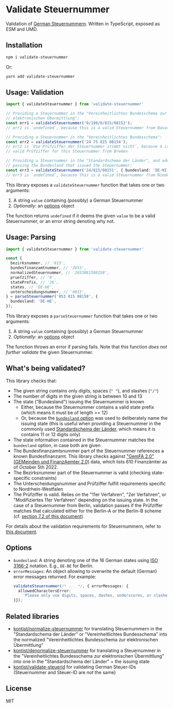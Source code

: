# Validate Steuernummer

Validation of [German Steuernummern](https://de.wikipedia.org/wiki/Steuernummer#Deutschland). Written in TypeScript, exposed as ESM and UMD.


## Installation

```bash
npm i validate-steuernummer
```
Or:
```bash
yarn add validate-steuernummer
```


## Usage: Validation

```typescript
import { validateSteuernummer } from 'validate-steuernummer'

// Providing a Steuernummer in the "Vereinheitlichtes Bundesschema zur
// elektronischen Übermittlung":
const err1 = validateSteuernummer('9/198/0/815/08152');
// err1 is `undefined`, because this is a valid Steuernummer from Bavaria

// Providing a Steuernummer in the "Vereinheitlichtes Bundesschema":
const err2 = validateSteuernummer('24 75 815 08154');
// err2 is `Die Prüfziffer der Steuernummer stimmt nicht`, because 4 is not the
// valid Prüfziffer for this Steuernummer from Bremen

// Providing a Steuernummer in the "Standardschema der Länder", and additionally
// passing the Bundesland that issued the Steuernummer:
const err3 = validateSteuernummer('24/815/08151', { bundesland: 'DE-NI' });
// err3 is `undefined`, because this is a valid Steuernummer from Niedersachsen
```

This library exposes a `validateSteuernummer` function that takes one or two arguments:

1. A string `value` containing (possibly) a German Steuernummer
2. _Optionally_: an [options](#options) object

The function returns `undefined` if it deems the given `value` to be a valid Steuernummer, or an error string denoting why not.


## Usage: Parsing

```typescript
import { validateSteuernummer } from 'validate-steuernummer'

const {
  bezirksnummer, // '815',
  bundesfinanzamtnummer, // '2653',
  normalizedSteuernummer, // '2653081508158',
  pruefziffer, // '8',
  statePrefix, // '26',
  states, // 'DE-HE',
  unterscheidungsnummer, // '0815',
} = parseSteuernummer('053 815 08158', {
  bundesland: 'DE-HE',
});
```

This library exposes a `parseSteuernummer` function that takes one or two arguments:

1. A string `value` containing (possibly) a German Steuernummer
2. _Optionally_: an [options](#options) object

The function throws an error if parsing fails. Note that this function _does not further validate_ the given Steuernummer.


## What's being validated?
This library checks that:

* The given string contains only digits, spaces (`" "`), and slashes (`"/"`)
* The number of digits in the given string is between 10 and 13
* The state ("Bundesland") issuing the Steuernummer is known
  * Either, because the Steuernummer contains a valid state prefix (which means it must be of length >= 12)
  * Or, because the [`bundesland` option](#options) was used to deliberately name the issuing state (this is useful when providing a Steuernummer in the commonly used [Standardschema der Länder](https://de.wikipedia.org/wiki/Steuernummer#Aufbau_der_Steuernummer), which means it is contains 11 or 12 digits only)
* The state information contained in the Steuernummer matches the `bundesland` option, in case both are given
* The Bundesfinanzamtsnummer part of the Steuernummer references a known Bundesfinanzamt. This library checks against ["GemFA 2.0" (GEMeinden und FinanzAemter 2.0)](https://www.bzst.de/DE/Service/Behoerdenwegweiser/Finanzamtsuche/finanzamtsuche.html) data, which lists 610 Finanzämter as of October 5th 2022.
* The Bezirksnummer part of the Steuernummer is valid (checking state-specific constraints)
* The Unterscheidungsnummer and Prüfziffer fulfill requirements specific to Nordrhein-Westfalen
* The Prüfziffer is valid. Relies on the "11er Verfahren", "2er Verfahren", or "Modifiziertes 11er Verfahren" depending on the issuing state. In the case of a Steuernummer from Berlin, validation passes if the Prüfziffer matches that calculated either for the Berlin-A _or_ the Berlin-B scheme (cf. [section 7.2 of this document](https://download.elster.de/download/schnittstellen/Pruefung_der_Steuer_und_Steueridentifikatsnummer.pdf)).


For details about the validation requirements for Steuernummern, refer to [this document](https://download.elster.de/download/schnittstellen/Pruefung_der_Steuer_und_Steueridentifikatsnummer.pdf).


## Options
* `bundesland`: A string denoting one of the 16 German states using [ISO 3166-2](https://en.wikipedia.org/wiki/ISO_3166-2:DE) notation. E.g., `DE-BE` for Berlin.
* `errorMessages`: An object allowing to overwrite the default (German) error messages returned. For example:
    ```typescript
    validateSteuernummer(/* ... */, { errorMessages: {
      allowedCharactersError:
        'Please only use digits, spaces, dashes, underscores, or slashes'
    }});
    ```

## Related libraries
* [kontist/normalize-steuernummer](https://github.com/kontist/normalize-steuernummer) for translating Steuernummern in the "Standardschema der Länder" or "Vereinheitlichtes Bundesschema" into the normalized "Vereinheitlichtes Bundesschema zur elektronischen Übermittlung"
* [kontist/denormalize-steuernummer](https://github.com/kontist/denormalize-steuernummer) for translating a Steuernummer in the "Vereinheitlichtes Bundesschema zur elektronischen Übermittlung" into one in the "Standardschema der Länder" + the issuing state
* [kontist/validate-steuerid](https://github.com/kontist/validate-steuerid) for validating German Steuer-IDs (Steuernummer and Steuer-ID are _not_ the same)


## License
MIT
